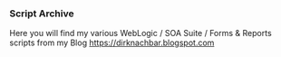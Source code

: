 ### Script Archive

Here you will find my various WebLogic / SOA Suite / Forms & Reports scripts from my Blog https://dirknachbar.blogspot.com

